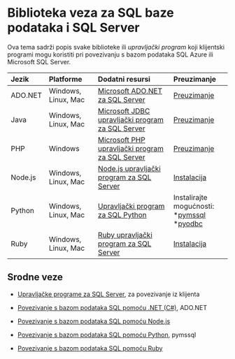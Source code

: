 <properties
    pageTitle="Biblioteka veza za SQL baze podataka i SQL Server"
    description="Prikazuje broj Minimalna verzija za svaki upravljački program koji klijentski programi možete koristiti za povezivanje s bazom podataka SQL Azure ili Microsoft SQL Server. Vezu možete pronaći verziju informacije o upravljačke programe koji su objavio putem zajednice umjesto Microsoft."
    services="sql-database"
    documentationCenter=""
    authors="MightyPen"
    manager="jhubbard"
    editor="genemi"/>

<tags
    ms.service="sql-database"
    ms.workload="data-management"
    ms.tgt_pltfrm="na"
    ms.devlang="na"
    ms.topic="article"
    ms.date="10/01/2016"
    ms.author="genemi"/>

# <a name="connection-libraries-for-sql-database-and-sql-server"></a>Biblioteka veza za SQL baze podataka i SQL Server

Ova tema sadrži popis svake biblioteke ili *upravljački program* koji klijentski programi mogu koristiti pri povezivanju s bazom podataka SQL Azure ili Microsoft SQL Server.


| Jezik | Platforme | Dodatni resursi | Preuzimanje |
| :-- | :-- | :-- | :-- |
| ADO.NET | Windows, Linux, Mac | [Microsoft ADO.NET za SQL Server](http://msdn.microsoft.com/library/mt657768.aspx) | [Preuzimanje](https://msdn.microsoft.com/vstudio/aa496123.aspx) |
| Java | Windows, Linux, Mac | [Microsoft JDBC upravljački program za SQL Server](http://msdn.microsoft.com/library/mt484311.aspx) | [Preuzimanje](http://go.microsoft.com/fwlink/?LinkId=245496) |
| PHP | Windows | [Microsoft PHP upravljački program za SQL Server](http://msdn.microsoft.com/library/dn865013.aspx) | [Preuzimanje](https://www.microsoft.com/download/details.aspx?id=20098) |
| Node.js | Windows, Linux, Mac | [Node.js upravljački program za SQL Server](http://msdn.microsoft.com/library/mt652093.aspx) | [Instalacija](https://msdn.microsoft.com/library/mt652094.aspx) |
| Python | Windows, Linux, Mac | [Upravljački program za SQL Python](http://msdn.microsoft.com/library/mt652092.aspx) | Instalirajte mogućnosti: <br/> \*[pymssql](https://msdn.microsoft.com/library/mt694094.aspx) <br/> \*[pyodbc](http://msdn.microsoft.com/library/mt763257.aspx) |
| Ruby | Windows, Linux, Mac | [Ruby upravljački program za SQL Server](http://msdn.microsoft.com/library/mt691981.aspx) | [Instalacija](https://msdn.microsoft.com/library/mt711041.aspx) |


## <a name="related-links"></a>Srodne veze

- [Upravljačke programe za SQL Server](http://msdn.microsoft.com/library/mt654049.aspx), za povezivanje iz klijenta

- [Povezivanje s bazom podataka SQL pomoću .NET (C#)](sql-database-develop-dotnet-simple.md), ADO.NET

- [Povezivanje s bazom podataka SQL pomoću Node.js](sql-database-develop-nodejs-simple.md)

- [Povezivanje s bazom podataka SQL pomoću Python](sql-database-develop-python-simple.md), pymssql

- [Povezivanje s bazom podataka SQL pomoću Ruby](sql-database-develop-ruby-simple.md)
